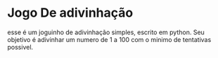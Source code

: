 # Jogo De adivinhação

esse é um joguinho de adivinhação simples, escrito em python. Seu objetivo é adivinhar um numero de 1 a 100 com o minimo de tentativas possivel. 

